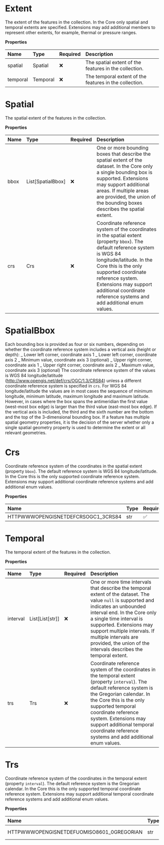 # Extent

The extent of the features in the collection. In the Core only spatial and temporal extents are specified. Extensions may add additional members to represent other extents, for example, thermal or pressure ranges.

**Properties**

| Name     | Type     | Required | Description                                            |
| :------- | :------- | :------- | :----------------------------------------------------- |
| spatial  | Spatial  | ❌       | The spatial extent of the features in the collection.  |
| temporal | Temporal | ❌       | The temporal extent of the features in the collection. |

# Spatial

The spatial extent of the features in the collection.

**Properties**

| Name | Type              | Required | Description                                                                                                                                                                                                                                                                                                           |
| :--- | :---------------- | :------- | :-------------------------------------------------------------------------------------------------------------------------------------------------------------------------------------------------------------------------------------------------------------------------------------------------------------------- |
| bbox | List[SpatialBbox] | ❌       | One or more bounding boxes that describe the spatial extent of the dataset. In the Core only a single bounding box is supported. Extensions may support additional areas. If multiple areas are provided, the union of the bounding boxes describes the spatial extent.                                               |
| crs  | Crs               | ❌       | Coordinate reference system of the coordinates in the spatial extent (property `bbox`). The default reference system is WGS 84 longitude/latitude. In the Core this is the only supported coordinate reference system. Extensions may support additional coordinate reference systems and add additional enum values. |

# SpatialBbox

Each bounding box is provided as four or six numbers, depending on whether the coordinate reference system includes a vertical axis (height or depth): _ Lower left corner, coordinate axis 1 _ Lower left corner, coordinate axis 2 _ Minimum value, coordinate axis 3 (optional) _ Upper right corner, coordinate axis 1 _ Upper right corner, coordinate axis 2 _ Maximum value, coordinate axis 3 (optional) The coordinate reference system of the values is WGS 84 longitude/latitude (http://www.opengis.net/def/crs/OGC/1.3/CRS84) unless a different coordinate reference system is specified in `crs`. For WGS 84 longitude/latitude the values are in most cases the sequence of minimum longitude, minimum latitude, maximum longitude and maximum latitude. However, in cases where the box spans the antimeridian the first value (west-most box edge) is larger than the third value (east-most box edge). If the vertical axis is included, the third and the sixth number are the bottom and the top of the 3-dimensional bounding box. If a feature has multiple spatial geometry properties, it is the decision of the server whether only a single spatial geometry property is used to determine the extent or all relevant geometries.

# Crs

Coordinate reference system of the coordinates in the spatial extent (property `bbox`). The default reference system is WGS 84 longitude/latitude. In the Core this is the only supported coordinate reference system. Extensions may support additional coordinate reference systems and add additional enum values.

**Properties**

| Name                               | Type | Required | Description                                    |
| :--------------------------------- | :--- | :------- | :--------------------------------------------- |
| HTTPWWWOPENGISNETDEFCRSOGC1_3CRS84 | str  | ✅       | "http://www.opengis.net/def/crs/OGC/1.3/CRS84" |

# Temporal

The temporal extent of the features in the collection.

**Properties**

| Name     | Type            | Required | Description                                                                                                                                                                                                                                                                                                                                        |
| :------- | :-------------- | :------- | :------------------------------------------------------------------------------------------------------------------------------------------------------------------------------------------------------------------------------------------------------------------------------------------------------------------------------------------------- |
| interval | List[List[str]] | ❌       | One or more time intervals that describe the temporal extent of the dataset. The value `null` is supported and indicates an unbounded interval end. In the Core only a single time interval is supported. Extensions may support multiple intervals. If multiple intervals are provided, the union of the intervals describes the temporal extent. |
| trs      | Trs             | ❌       | Coordinate reference system of the coordinates in the temporal extent (property `interval`). The default reference system is the Gregorian calendar. In the Core this is the only supported temporal coordinate reference system. Extensions may support additional temporal coordinate reference systems and add additional enum values.          |

# Trs

Coordinate reference system of the coordinates in the temporal extent (property `interval`). The default reference system is the Gregorian calendar. In the Core this is the only supported temporal coordinate reference system. Extensions may support additional temporal coordinate reference systems and add additional enum values.

**Properties**

| Name                                      | Type | Required | Description                                           |
| :---------------------------------------- | :--- | :------- | :---------------------------------------------------- |
| HTTPWWWOPENGISNETDEFUOMISO8601_0GREGORIAN | str  | ✅       | "http://www.opengis.net/def/uom/ISO-8601/0/Gregorian" |

<!-- This file was generated by liblab | https://liblab.com/ -->
